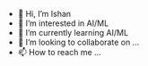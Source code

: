 - 👋 Hi, I’m Ishan
- 👀 I’m interested in AI/ML 
- 🌱 I’m currently learning AI/ML
- 💞️ I’m looking to collaborate on ...
- 📫 How to reach me ...

<!---
Ishan002/Ishan002 is a ✨ special ✨ repository because its `README.md` (this file) appears on your GitHub profile.
You can click the Preview link to take a look at your changes.
--->
